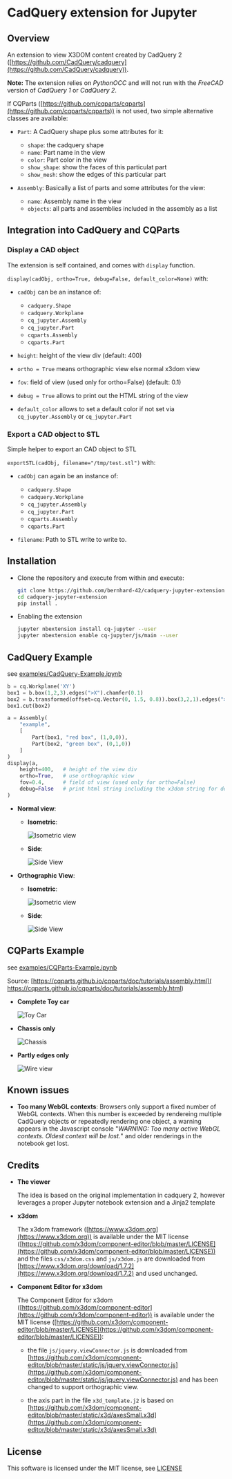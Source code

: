 # CadQuery extension for Jupyter

## Overview

An extension to view X3DOM content created by CadQuery 2 ([https://github.com/CadQuery/cadquery](https://github.com/CadQuery/cadquery)). 

**Note:** The extension relies on *PythonOCC* and will not run with the *FreeCAD* version of *CadQuery 1* or *CadQuery 2*.

If CQParts ([https://github.com/cqparts/cqparts](https://github.com/cqparts/cqparts)) is not used, two simple alternative classes are available:

- `Part`: A CadQuery shape plus some attributes for it:

    - `shape`: the cadquery shape
    - `name`: Part name in the view
    - `color`: Part color in the view
    - `show_shape`: show the faces of this particulat part
    - `show_mesh`: show the edges of this particular part

- `Assembly`: Basically a list of parts and some attributes for the view:

    - `name`: Assembly  name in the view
    - `objects`: all parts and assemblies included in the assembly as a list

## Integration into CadQuery and CQParts

### Display a CAD object

The extension is self contained, and comes with `display` function.

`display(cadObj, ortho=True, debug=False, default_color=None)` with:

- `cadObj` can be an instance of:

    - `cadquery.Shape`
    - `cadquery.Workplane`
    - `cq_jupyter.Assembly`
    - `cq_jupyter.Part`
    - `cqparts.Assembly`
    - `cqparts.Part`

- `height`: height of the view div (default: 400)
- `ortho = True` means orthographic view else normal x3dom view
- `fov`: field of view (used only for ortho=False) (default: 0.1)
- `debug = True` allows to print out the HTML string of the view
- `default_color` allows to set a default color if not set via `cq_jupyter.Assembly` or  `cq_jupyter.Part`

### Export a CAD object to STL

Simple helper to export an CAD object to STL

`exportSTL(cadObj, filename="/tmp/test.stl")` with:

- `cadObj` can again be an instance of:

    - `cadquery.Shape`
    - `cadquery.Workplane`
    - `cq_jupyter.Assembly`
    - `cq_jupyter.Part`
    - `cqparts.Assembly`
    - `cqparts.Part`

- `filename`: Path to STL write to write to.

## Installation

- Clone the repository and execute from within and execute:

    ```bash
    git clone https://github.com/bernhard-42/cadquery-jupyter-extension.git
    cd cadquery-jupyter-extension
    pip install .
    ```

- Enabling the extension

    ```bash
    jupyter nbextension install cq-jupyter --user
    jupyter nbextension enable cq-jupyter/js/main --user
    ```

## CadQuery Example 

see [examples/CadQuery-Example.ipynb](./examples/CadQuery-Example.ipynb)

```python
b = cq.Workplane('XY')
box1 = b.box(1,2,3).edges(">X").chamfer(0.1)
box2 = b.transformed(offset=cq.Vector(0, 1.5, 0.8)).box(3,2,1).edges(">Z").fillet(0.1)
box1.cut(box2)

a = Assembly(
    "example",
    [
        Part(box1, "red box", (1,0,0)),
        Part(box2, "green box", (0,1,0))
    ]
)
display(a,
    height=400,   # height of the view div
    ortho=True,   # use orthographic view
    fov=0.4,      # field of view (used only for ortho=False)
    debug=False   # print html string including the x3dom string for debugging
)
```

- **Normal view**:

  - **Isometric**:

      ![Isometric view](./screenshots/isometric-non-ortho.png)

  - **Side**:

      ![Side View](./screenshots/side-non-ortho.png)

- **Orthographic View**:

  - **Isometric**:

      ![Isometric view](./screenshots/isometric-ortho.png)

  - **Side**:

      ![Side View](./screenshots/side-ortho.png)


## CQParts Example

see [examples/CQParts-Example.ipynb](./examples/CQParts-Example.ipynb)

Source: [https://cqparts.github.io/cqparts/doc/tutorials/assembly.html]( https://cqparts.github.io/cqparts/doc/tutorials/assembly.html)

- **Complete Toy car**

    ![Toy Car](./screenshots/cqparts-toy-car.png)

- **Chassis only**

    ![Chassis](./screenshots/cqparts-toy-car-chassis.png)

- **Partly edges only**

    ![Wire view](./screenshots/cqparts-toy-car-wires.png)


## Known issues

- **Too many WebGL contexts**: Browsers only support a fixed number of WebGL contexts. When this number is exceeded by rendereing multiple CadQuery objects or repeatedly rendering one object, a warning appears in the Javascript console "*WARNING: Too many active WebGL contexts. Oldest context will be lost.*" and older renderings in the notebook get lost.


## Credits

- **The viewer**

    The idea is based on the original implementation in cadquery 2, however leverages a proper Jupyter notebook extension and a Jinja2 template

- **x3dom**

    The x3dom framework ([https://www.x3dom.org](https://www.x3dom.org)) is available under the MIT license ([https://github.com/x3dom/component-editor/blob/master/LICENSE](https://github.com/x3dom/component-editor/blob/master/LICENSE)) and the files `css/x3dom.css` and `js/x3dom.js` are downloaded from [https://www.x3dom.org/download/1.7.2](https://www.x3dom.org/download/1.7.2) and used unchanged.

- **Component Editor for x3dom**

    The Component Editor for x3dom ([https://github.com/x3dom/component-editor](https://github.com/x3dom/component-editor)) is available under the MIT license ([https://github.com/x3dom/component-editor/blob/master/LICENSE](https://github.com/x3dom/component-editor/blob/master/LICENSE)):

    - the file `js/jquery.viewConnector.js` is downloaded from [https://github.com/x3dom/component-editor/blob/master/static/js/jquery.viewConnector.js](https://github.com/x3dom/component-editor/blob/master/static/js/jquery.viewConnector.js) and has been changed to support orthographic view.

    - the axis part in the file `x3d_template.j2` is based on [https://github.com/x3dom/component-editor/blob/master/static/x3d/axesSmall.x3d](https://github.com/x3dom/component-editor/blob/master/static/x3d/axesSmall.x3d)

## License

This software is licensed under the MIT license, see [LICENSE](./LICENSE)
